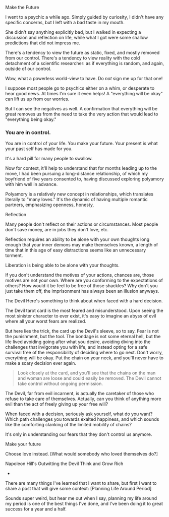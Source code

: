 
Make the Future

I went to a psychic a while ago. Simply guided by curiosity, I didn't have any specific concerns, but I left with a bad taste in my mouth. 

She didn't say anything explicitly bad, but I walked in expecting a discussion and reflection on life, while what I got were some shallow predictions that did not impress me. 

There's a tendency to view the future as static, fixed, and mostly removed from our control. There's a tendency to view reality with the cold detachment of a scientific researcher: as if everything is random, and again, outside of our control. 

Wow, what a powerless world-view to have. Do *not* sign me up for that one! 

I suppose most people go to psychics either on a whim, or desperate to hear good news. At times I'm sure it even helps! A "everything will be okay" can lift us up from our worries. 

But I can see the negatives as well. A confirmation that everything will be great removes us from the need to take the very action that would lead to "everything being okay."


### You are in control.

You are in control of your life. You make your future. Your present is what your past self has made for you. 

It's a hard pill for many people to swallow. 



Now for context, it'll help to understand that for months leading up to the move, I had been pursuing a long-distance relationship, of which my boyfriend of five years consented to, having discussed exploring polyamory with him well in advance.

Polyamory is a relatively new concept in relationships, which translates literally to "many loves." It's the dynamic of having multiple romantic partners, emphasizing openness, honesty, 




Reflection 

Many people don't reflect on their actions or circumstances. Most people don't save money, are in jobs they don't love, etc. 
 
Reflection requires an ability to be alone with your own thoughts long enough that your inner demons may make themselves known, a length of time that in this age of easy distractions seems like an unnecessary torment. 

Liberation is being able to be alone with your thoughts. 

If you don't understand the motives of your actions, chances are, those motives are not your own. Where are you conforming to the expectations of others? How would it be feel to be free of those shackles? Why don't you just take them off, the imprisonment has always been an illusion anyways. 

The Devil
Here's something to think about when faced with a hard decision.

The Devil tarot card is the most feared and misunderstood. Upon seeing the most sinister character to ever exist, it's easy to imagine an abyss of evil where all your worst fears are realized. 

But here lies the trick, the card up the Devil's sleeve, so to say. Fear is not the punishment, but the tool. The bondage is not some eternal hell, but the life lived avoiding going after what you desire, avoiding diving into the challenges that invigorate you with life, and instead opting for a safe survival free of the responsibility of deciding where to go next. Don't worry, everything will be okay. Put the chain on your neck, and you'll never have to make a scary decision ever again. 

> Look closely at the card, and you'll see that the chains on the man and woman are loose and could easily be removed. The Devil cannot take control without  ongoing permission. 

The Devil, far from evil incarnent, is actually the caretaker of those who refuse to take care of themselves. Actually, can you think of anything more evil than the act of freely giving up your free will?

When faced with a decision, seriously ask yourself, what do you want? Which path challenges you towards exalted happiness, and which sounds like the comforting clanking of the limited mobility of chains?

It's only in understanding our fears that they don't control us anymore. 


Make your future 

Choose love instead. 
[What would somebody who loved themselves do?]


Napoleon Hill's Outwitting the Devil 
Think and Grow Rich

+



There are many things I've learned that I want to share, but first I want to share a post that will give some context: [Planning Life Around Period]

Sounds super weird, but hear me out when I say, planning my life around my period is one of the best things I've done, and I've been doing it to great success for a year and a half. 